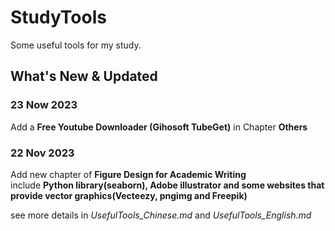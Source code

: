 # StudyTools
Some useful tools for my study.

## What's New & Updated
### 23 Now 2023   
Add a **Free Youtube Downloader (Gihosoft TubeGet)** in Chapter **Others**   

### 22 Nov 2023
Add new chapter of **Figure Design for Academic Writing**   
include **Python library(seaborn), Adobe illustrator and some websites that provide vector graphics(Vecteezy, pngimg and Freepik)**   

see more details in _UsefulTools_Chinese.md_ and _UsefulTools_English.md_   
